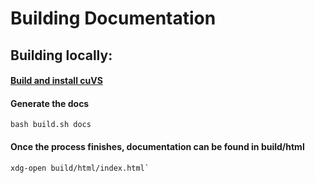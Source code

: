 # Building Documentation
## Building locally:

#### [Build and install cuVS](source/build.md)

#### Generate the docs
```shell script
bash build.sh docs
```

#### Once the process finishes, documentation can be found in build/html
```shell script
xdg-open build/html/index.html`
```
